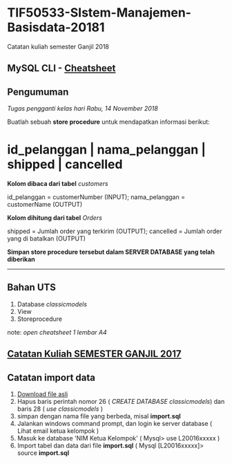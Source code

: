 # TIF50533-SIstem-Manajemen-Basisdata-20181
Catatan kuliah semester Ganjil 2018


## MySQL CLI - [Cheatsheet](http://www.cheatography.com/guslong/cheat-sheets/essential-mysql/) 



## Pengumuman

*Tugas pengganti kelas hari Rabu, 14 November 2018*

Buatlah sebuah **store procedure** untuk mendapatkan informasi berikut:

# id_pelanggan | nama_pelanggan | shipped | cancelled

**Kolom dibaca dari tabel**  *customers*

id_pelanggan = customerNumber  (INPUT); nama_pelanggan = customerName (OUTPUT)
 
**Kolom dihitung dari tabel** *Orders*  

shipped = Jumlah order yang terkirim (OUTPUT); cancelled = Jumlah order yang di batalkan (OUTPUT)

**Simpan store procedure tersebut dalam SERVER DATABASE yang telah diberikan**

-------------------------------------------------------- 

## Bahan UTS

1. Database *classicmodels*
2. View 
3. Storeprocedure

note: *open cheatsheet 1 lembar A4*


## [Catatan Kuliah SEMESTER GANJIL 2017](https://github.com/handaga/Database-Management-System-2017)

##  Catatan import data 

1. [Download file asli](https://github.com/bana-handaga/TIF50533-SIstem-Manajemen-Basisdata-20181/blob/master/classicmodels.sql)
2. Hapus baris perintah nomor 26 ( *CREATE DATABASE classicmodels*) dan baris 28 ( *use classicmodels* ) 
3. simpan dengan nama file yang berbeda, misal  **import.sql**
4. Jalankan windows command prompt, dan login ke server database ( Lihat email ketua kelompok )
5. Masuk ke database 'NIM Ketua Kelompok' ( Mysql> use L20016xxxxx )
6. Import tabel dan data dari file **import.sql**   ( Mysql [L20016xxxxx]> source **import.sql** 

